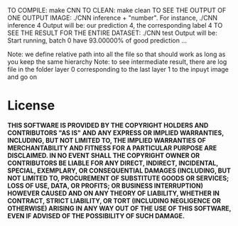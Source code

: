 TO COMPILE: make CNN
TO CLEAN: make clean
TO SEE THE OUTPUT OF ONE OUTPUT IMAGE: ./CNN inference + "number". For instance, ./CNN inference 4
	Output will be: our prediction 4, the corresponding label 4
TO SEE THE RESULT FOR THE ENTIRE DATASET: ./CNN test
	Output will be: Start running, batch 0 have 93.00000% of good prediction ... 

Note: we define relative path into all the file so that should work as long as you keep the same hierarchy
Note: to see intermediate result, there are log file in the folder layer
	0 corresponding to the last layer
	1 to the inpuyt image and go on 

# License

**THIS SOFTWARE IS PROVIDED BY THE COPYRIGHT HOLDERS AND CONTRIBUTORS "AS IS" AND ANY EXPRESS OR IMPLIED WARRANTIES, INCLUDING, BUT NOT LIMITED TO, THE IMPLIED WARRANTIES OF MERCHANTABILITY AND FITNESS FOR A PARTICULAR PURPOSE ARE DISCLAIMED. IN NO EVENT SHALL THE COPYRIGHT OWNER OR CONTRIBUTORS BE LIABLE FOR ANY DIRECT, INDIRECT, INCIDENTAL, SPECIAL, EXEMPLARY, OR CONSEQUENTIAL DAMAGES (INCLUDING, BUT NOT LIMITED TO, PROCUREMENT OF SUBSTITUTE GOODS OR SERVICES; LOSS OF USE, DATA, OR PROFITS; OR BUSINESS INTERRUPTION) HOWEVER CAUSED AND ON ANY THEORY OF LIABILITY, WHETHER IN CONTRACT, STRICT LIABILITY, OR TORT (INCLUDING NEGLIGENCE OR OTHERWISE) ARISING IN ANY WAY OUT OF THE USE OF THIS SOFTWARE, EVEN IF ADVISED OF THE POSSIBILITY OF SUCH DAMAGE.**